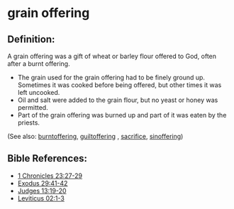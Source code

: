 # grain offering #

## Definition: ##

A grain offering was a gift of wheat or barley flour offered to God, often after a burnt offering.

* The grain used for the grain offering had to be finely ground up. Sometimes it was cooked before being offered, but other times it was left uncooked.
* Oil and salt were added to the grain flour, but no yeast or honey was permitted.
* Part of the grain offering was burned up and part of it was eaten by the priests.

(See also: [burntoffering](../other/burntoffering.md), [guiltoffering](../other/guiltoffering.md) , [sacrifice](../other/sacrifice.md), [sinoffering](../other/sinoffering.md))

## Bible References: ##

* [1 Chronicles 23:27-29](https://door43.org/en/bible/notes/1ch/23/27)
* [Exodus 29:41-42](https://door43.org/en/bible/notes/exo/29/41)
* [Judges 13:19-20](https://door43.org/en/bible/notes/jdg/13/19)
* [Leviticus 02:1-3](https://door43.org/en/bible/notes/lev/02/01)

